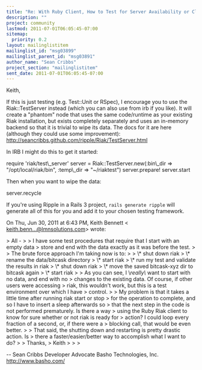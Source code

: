 ```yaml
---
title: "Re: With Ruby Client, How to Test for Server Availability or Clear	All Data?"
description: ""
project: community
lastmod: 2011-07-01T06:05:45-07:00
sitemap:
  priority: 0.2
layout: mailinglistitem
mailinglist_id: "msg03899"
mailinglist_parent_id: "msg03891"
author_name: "Sean Cribbs"
project_section: "mailinglistitem"
sent_date: 2011-07-01T06:05:45-07:00
---
```



Keith,

If this is just testing (e.g. Test::Unit or RSpec), I encourage you to use
the Riak::TestServer instead (which you can also use from irb if you like).
It will create a "phantom" node that uses the same code/runtime as your
existing Riak installation, but exists completely separately and uses an
in-memory backend so that it is trivial to wipe its data. The docs for it
are here (although they could use some improvement):
http://seancribbs.github.com/ripple/Riak/TestServer.html

In IRB I might do this to get it started:

require 'riak/test\\_server'
server = Riak::TestServer.new(:bin\\_dir =&gt; "/opt/local/riak/bin", :temp\\_dir
=&gt; "~/riaktest")
server.prepare!
server.start

Then when you want to wipe the data:

server.recycle

If you're using Ripple in a Rails 3 project, `rails generate ripple` will
generate all of this for you and add it to your chosen testing framework.

On Thu, Jun 30, 2011 at 6:43 PM, Keith Bennett &lt;
keith.benn...@lmnsolutions.com&gt; wrote:

&gt; All -
&gt;
&gt; I have some test procedures that require that I start with an empty data
&gt; store and end with the data exactly as it was before the test.
&gt;
&gt; The brute force approach I'm taking now is to:
&gt;
&gt; \\* shut down riak
&gt; \\* rename the data/bitcask directory
&gt; \\* start riak
&gt; \\* run my test and validate the results in riak
&gt; \\* shut down riak
&gt; \\* move the saved bitcask-xyz dir to bitcask again
&gt; \\* start riak
&gt;
&gt; As you can see, I \\*really\\* want to start with no data, and end with no
&gt; changes to the existing data. Of course, if other users were accessing
&gt; riak, this wouldn't work, but this is a test environment over which I have
&gt; control.
&gt;
&gt; My problem is that it takes a little time after running riak start or stop
&gt; for the operation to complete, and so I have to insert a sleep afterwards so
&gt; that the next step in the code is not performed prematurely. Is there a way
&gt; using the Ruby Riak client to know for sure whether or not riak is ready for
&gt; action? I could loop every fraction of a second, or, if there were a
&gt; blocking call, that would be even better.
&gt;
&gt; That said, the shutting down and restarting is pretty drastic action. Is
&gt; there a faster/easier/better way to accomplish what I want to do?
&gt;
&gt; Thanks,
&gt; Keith
&gt;
&gt;
&gt;


-- 
Sean Cribbs 
Developer Advocate
Basho Technologies, Inc.
http://www.basho.com/
